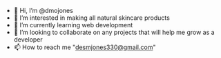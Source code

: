 - 👋 Hi, I’m @dmojones
- 👀 I’m interested in making all natural skincare products
- 🌱 I’m currently learning web development
- 💞️ I’m looking to collaborate on any projects that will help me grow as a developer
- 📫 How to reach me "desmjones330@gmail.com"

<!---
dmojones/dmojones is a ✨ special ✨ repository because its `README.md` (this file) appears on your GitHub profile.
You can click the Preview link to take a look at your changes.
--->
